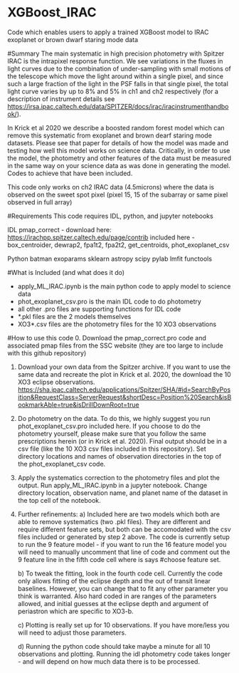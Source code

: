 # XGBoost_IRAC
Code which enables users to apply a trained XGBoost model to
 IRAC exoplanet or brown dwarf staring mode data

#Summary
The main systematic in high precision photometry with Spitzer IRAC  is
the intrapixel response function.  We see variations in the fluxes in
light curves due to the combination of under-sampling with small
motions of the telescope which move the light around within a single
pixel, and since such a large fraction of the light in the PSF falls
in that single pixel, the total light curve varies by up to 8% and
5% in ch1 and ch2 respectively (for a description of instrument details
see
https://irsa.ipac.caltech.edu/data/SPITZER/docs/irac/iracinstrumenthandbook/).

In Krick et al 2020 we describe a boosted random forest model which can
remove this systematic from exoplanet and brown dearf staring mode
datasets.  Please see that paper for details of how the model was made
and testing how well this model works on science data.  Critically, in
order to use the model, the photometry and other features of the data
must be measured in the same way on your science data as was done in
generating the model.  Codes to achieve that have been included.

This code only works on ch2 IRAC data (4.5microns) where the data is
observed on the sweet spot pixel (pixel 15, 15 of the subarray or same
pixel observed in full array)

#Requirements
This code requires IDL, python, and jupyter notebooks
 
IDL
	pmap_correct - download here:  https://irachpp.spitzer.caltech.edu/page/contrib
	included here -
		box_centroider, dewrap2, fpa1t2, fpa2t2, get_centroids,
		 phot_exoplanet_csv

Python
	batman
	exoparams
	sklearn
	astropy
	scipy
	pylab
	lmfit
	functools

#What is Included (and what does it do)
 - apply_ML_IRAC.ipynb is the main python code to apply model to science
data
 - phot_exoplanet_csv.pro is the main IDL code to do photometry
 - all other .pro files are supporting functions for IDL code
 - *.pkl files are the 2 models themselves
 - XO3*.csv files are the photometry files for the 10 XO3 observations
 

#How to use this code
0. Download the pmap_correct.pro code and associated pmap files from the SSC
website (they are too large to include with this github repository)

1. Download your own data from the Spitzer archive.  If you want to
   use the same data and recreate the plot in Krick et al. 2020, the
   download the 10 XO3 eclipse
   observations. https://sha.ipac.caltech.edu/applications/Spitzer/SHA/#id=SearchByPosition&RequestClass=ServerRequest&shortDesc=Position%20Search&isBookmarkAble=true&isDrillDownRoot=true

2. Do photometry on the data.  To do this, we highly suggest you run
   phot_exoplanet_csv.pro included here.  If you choose to do the
   photometry yourself, please make sure that you follow the same
   prescriptions herein (or in Krick et al. 2020).  Final output
   should be in a csv file (like the 10 XO3 csv files included in this
   repository).  Set directory locations and names of observation
   directories in the top of the phot_exoplanet_csv code.

3. Apply the systematics correction to the photometry files and plot
   the output.  Run apply_ML_IRAC.ipynb in a jupyter notebook.  Change
   directory location, observation name, and planet name of the dataset in the top
   cell of the notebook.
 
4. Further refinements:
   a)   Included here are two models which both are able to remove
   systematics (two .pkl files).  They are different and require
   different feature sets, but both can be accomodated with the csv
   files included or generated by step 2 above.  The code is currently
   setup to run the 9 feature model - if you want to run the 16
   feature model you will need to manually uncomment that line of code
   and comment out the 9 feature line in the fifth code cell where is
   says #choose feature set.

	b) To tweak the fitting, look in the fourth code cell.  Currently
    the code only allows fitting of the eclipse depth and the out of
    transit linear baselines.  However, you can change that to fit any
    other parameter you think is warranted.  Also hard coded in are
    ranges of the parameters allowed, and initial guesses at the
    eclipse depth and argument of periastron which are specific to
    XO3-b.
	
   c) Plotting is really set up for 10 observations.  If you have
   more/less you will need to adjust those parameters.

	d) Running the python code should take maybe a minute for all 10
    observations and plotting.  Running the idl photometry code takes longer - and
    will depend on how much data there is to be processed.
	
